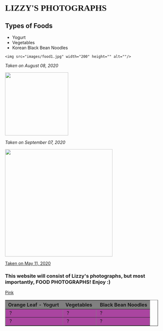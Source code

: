 <!doctype html>
<html>
<head>
<meta charset="utf-8">
<title>html1</title>
<style type="text/css">.tag {
}
</style>
<link href="styles.css" rel="stylesheet" type="text/css">
</head>
<h1 style="font-family:verdana;">LIZZY'S PHOTOGRAPHS</h1>
    
<body>
<h2>Types of Foods</h2>
    <ul>
        <li>Yogurt</li>
        <li>Vegetables</li>
        <li>Korean Black Bean Noodles</li>
    </ul>
    
    <img src="images/food1.jpg" width="200" height="" alt=""/>
<p class="tag"><em class="text_column">Taken on August 08, 2020</em></p>
<img src="images/food2.jpg" width="208" height="" alt=""/>
<p><em>Taken on September 07, 2020</em></p>
<img src="images/food3.jpg" width="354" height="" alt=""/>
<p><a href="blackbeannoodles.html">Taken on May 11, 2020</a></p>
    <h3>This website will consist of Lizzy's photographs, but most importantly, FOOD PHOTOGRAPHS! Enjoy :)</h3>
    <td><a href="http://www.google.com">Pink </a></td>
<table width="100%" border="1">
    <tbody bgcolor="grey">
    <tr align="left">
      <th scope="col">Orange Leaf - Yogurt&nbsp;</th>
      <th scope="col">Vegetables&nbsp;</th>
      <th scope="col">&nbsp;Black Bean Noodles</th>
    </tr>
    <tr>
      <td  background bgcolor="#AA45A0" scope="row">&nbsp;?</td>
      <td  background bgcolor="#AA45A0" scope="row">&nbsp;?</td>
       <td  background bgcolor="#AA45A0" scope="row">&nbsp;?</td>
    </tr>
    <tr>
      <td  background bgcolor="#AA45A0" scope="row">&nbsp;?</td>
       <td  background bgcolor="#AA45A0" scope="row">&nbsp;?</td>
       <td  background bgcolor="#AA45A0" scope="row">&nbsp;?</td>
    </tr>
  </tbody>
</table>

</body>
</html>
